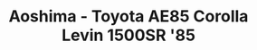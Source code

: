 ---
layout: product
title: "Aoshima - Toyota AE85 Corolla Levin 1500SR '85"
price: "TBA" 
desc: "N/A"
img_path: "/assets/img/AO55939.jpg"
brand: "N/A"
available: false
special_offer: false
new: false
soon: false
cat: "010000"
subcat: "013700"
subsubcat: "0N/A"
sifra: "AO55939"
popular: true
---